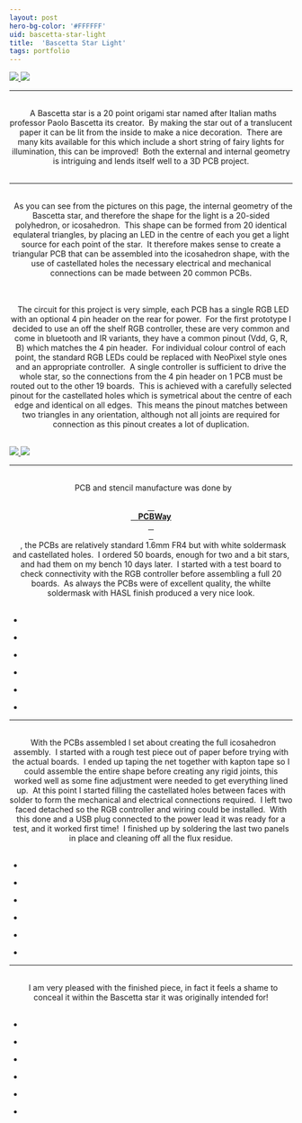 ```yaml
---
layout: post
hero-bg-color: '#FFFFFF'
uid: bascetta-star-light
title:  'Bascetta Star Light'
tags: portfolio
---
```


<a href="{{ site.url }}/images/portfolio/bascetta-star-light/IMG_7798.jpg">
<img src = "{{ site.url }}/images/portfolio/bascetta-star-light/IMG_7798.jpg">
</a>


<a href="{{ site.url }}/images/portfolio/bascetta-star-light/Sponsored+by+PCBWay.png">
<img src = "{{ site.url }}/images/portfolio/bascetta-star-light/Sponsored+by+PCBWay.png">
</a>


<hr>

<div class="sqs-html-content">
 <p class="" style="text-align:center;white-space:pre-wrap;">
  A Bascetta star is a 20 point origami star named after Italian maths professor Paolo Bascetta its creator.  By making the star out of a translucent paper it can be lit from the inside to make a nice decoration.  There are many kits available for this which include a short string of fairy lights for illumination, this can be improved!  Both the external and internal geometry is intriguing and lends itself well to a 3D PCB project.
 </p>
</div>


<hr>

<div class="sqs-html-content">
 <p class="" style="text-align:center;white-space:pre-wrap;">
  As you can see from the pictures on this page, the internal geometry of the Bascetta star, and therefore the shape for the light is a 20-sided polyhedron, or icosahedron.  This shape can be formed from 20 identical equlateral triangles, by placing an LED in the centre of each you get a light source for each point of the star.  It therefore makes sense to create a triangular PCB that can be assembled into the icosahedron shape, with the use of castellated holes the necessary electrical and mechanical connections can be made between 20 common PCBs.
 </p>
 <p class="" style="text-align:center;white-space:pre-wrap;">
  The circuit for this project is very simple, each PCB has a single RGB LED with an optional 4 pin header on the rear for power.  For the first prototype I decided to use an off the shelf RGB controller, these are very common and come in bluetooth and IR variants, they have a common pinout (Vdd, G, R, B) which matches the 4 pin header.  For individual colour control of each point, the standard RGB LEDs could be replaced with NeoPixel style ones and an appropriate controller.  A single controller is sufficient to drive the whole star, so the connections from the 4 pin header on 1 PCB must be routed out to the other 19 boards.  This is achieved with a carefully selected pinout for the castellated holes which is symetrical about the centre of each edge and identical on all edges.  This means the pinout matches between two triangles in any orientation, although not all joints are required for connection as this pinout creates a lot of duplication.
 </p>
</div>


<a href="{{ site.url }}/images/portfolio/bascetta-star-light/PCB+2D.JPG">
<img src = "{{ site.url }}/images/portfolio/bascetta-star-light/PCB+2D.JPG">
</a>


<a href="{{ site.url }}/images/portfolio/bascetta-star-light/PCB+3D.JPG">
<img src = "{{ site.url }}/images/portfolio/bascetta-star-light/PCB+3D.JPG">
</a>


<hr>

<div class="sqs-html-content">
 <p class="" style="text-align:center;white-space:pre-wrap;">
  PCB and stencil manufacture was done by
  <a href="https://www.pcbway.com">
   <strong>
    PCBWay
   </strong>
  </a>
  , the PCBs are relatively standard 1.6mm FR4 but with white soldermask and castellated holes.  I ordered 50 boards, enough for two and a bit stars, and had them on my bench 10 days later.  I started with a test board to check connectivity with the RGB controller before assembling a full 20 boards.  As always the PCBs were of excellent quality, the whilte soldermask with HASL finish produced a very nice look.
 </p>
</div>


<ul class="projects clearfix">
  <li>
    <div class="project" style='background-image: url(/images/portfolio/bascetta-star-light/IMG_0838.JPG)'>
      <a class="cover" href="{{ site.url }}/images/portfolio/bascetta-star-light/IMG_0838.JPG"></a>
    </div>
  </li>
  <li>
    <div class="project" style='background-image: url(/images/portfolio/bascetta-star-light/IMG_0830.JPG)'>
      <a class="cover" href="{{ site.url }}/images/portfolio/bascetta-star-light/IMG_0830.JPG"></a>
    </div>
  </li>
  <li>
    <div class="project" style='background-image: url(/images/portfolio/bascetta-star-light/IMG_0832.JPG)'>
      <a class="cover" href="{{ site.url }}/images/portfolio/bascetta-star-light/IMG_0832.JPG"></a>
    </div>
  </li>
  <li>
    <div class="project" style='background-image: url(/images/portfolio/bascetta-star-light/IMG_0834.JPG)'>
      <a class="cover" href="{{ site.url }}/images/portfolio/bascetta-star-light/IMG_0834.JPG"></a>
    </div>
  </li>
  <li>
    <div class="project" style='background-image: url(/images/portfolio/bascetta-star-light/IMG_0840.JPG)'>
      <a class="cover" href="{{ site.url }}/images/portfolio/bascetta-star-light/IMG_0840.JPG"></a>
    </div>
  </li>
  <li>
    <div class="project" style='background-image: url(/images/portfolio/bascetta-star-light/IMG_0835.JPG)'>
      <a class="cover" href="{{ site.url }}/images/portfolio/bascetta-star-light/IMG_0835.JPG"></a>
    </div>
  </li>
</ul>


<hr>

<div class="sqs-html-content">
 <p class="" style="text-align:center;white-space:pre-wrap;">
  With the PCBs assembled I set about creating the full icosahedron assembly.  I started with a rough test piece out of paper before trying with the actual boards.  I ended up taping the net together with kapton tape so I could assemble the entire shape before creating any rigid joints, this worked well as some fine adjustment were needed to get everything lined up.  At this point I started filling the castellated holes between faces with solder to form the mechanical and electrical connections required.  I left two faced detached so the RGB controller and wiring could be installed.  With this done and a USB plug connected to the power lead it was ready for a test, and it worked first time!  I finished up by soldering the last two panels in place and cleaning off all the flux residue.
 </p>
</div>


<ul class="projects clearfix">
  <li>
    <div class="project" style='background-image: url(/images/portfolio/bascetta-star-light/IMG_0859.JPG)'>
      <a class="cover" href="{{ site.url }}/images/portfolio/bascetta-star-light/IMG_0859.JPG"></a>
    </div>
  </li>
  <li>
    <div class="project" style='background-image: url(/images/portfolio/bascetta-star-light/IMG_0843.JPG)'>
      <a class="cover" href="{{ site.url }}/images/portfolio/bascetta-star-light/IMG_0843.JPG"></a>
    </div>
  </li>
  <li>
    <div class="project" style='background-image: url(/images/portfolio/bascetta-star-light/IMG_0879.JPG)'>
      <a class="cover" href="{{ site.url }}/images/portfolio/bascetta-star-light/IMG_0879.JPG"></a>
    </div>
  </li>
  <li>
    <div class="project" style='background-image: url(/images/portfolio/bascetta-star-light/IMG_0847.JPG)'>
      <a class="cover" href="{{ site.url }}/images/portfolio/bascetta-star-light/IMG_0847.JPG"></a>
    </div>
  </li>
  <li>
    <div class="project" style='background-image: url(/images/portfolio/bascetta-star-light/274989300_635846514383046_4896757359245013514_n.jpg)'>
      <a class="cover" href="{{ site.url }}/images/portfolio/bascetta-star-light/274989300_635846514383046_4896757359245013514_n.jpg"></a>
    </div>
  </li>
  <li>
    <div class="project" style='background-image: url(/images/portfolio/bascetta-star-light/IMG_0846.JPG)'>
      <a class="cover" href="{{ site.url }}/images/portfolio/bascetta-star-light/IMG_0846.JPG"></a>
    </div>
  </li>
</ul>


<hr>

<div class="sqs-html-content">
 <p class="" style="text-align:center;white-space:pre-wrap;">
  I am very pleased with the finished piece, in fact it feels a shame to conceal it within the Bascetta star it was originally intended for!
 </p>
</div>


<ul class="projects clearfix">
  <li>
    <div class="project" style='background-image: url(/images/portfolio/bascetta-star-light/IMG_7801.jpg)'>
      <a class="cover" href="{{ site.url }}/images/portfolio/bascetta-star-light/IMG_7801.jpg"></a>
    </div>
  </li>
  <li>
    <div class="project" style='background-image: url(/images/portfolio/bascetta-star-light/IMG_7807.jpg)'>
      <a class="cover" href="{{ site.url }}/images/portfolio/bascetta-star-light/IMG_7807.jpg"></a>
    </div>
  </li>
  <li>
    <div class="project" style='background-image: url(/images/portfolio/bascetta-star-light/IMG_7798.jpg)'>
      <a class="cover" href="{{ site.url }}/images/portfolio/bascetta-star-light/IMG_7798.jpg"></a>
    </div>
  </li>
  <li>
    <div class="project" style='background-image: url(/images/portfolio/bascetta-star-light/IMG_7804.jpg)'>
      <a class="cover" href="{{ site.url }}/images/portfolio/bascetta-star-light/IMG_7804.jpg"></a>
    </div>
  </li>
  <li>
    <div class="project" style='background-image: url(/images/portfolio/bascetta-star-light/275026423_670457897473879_3186137048368127375_n.jpg)'>
      <a class="cover" href="{{ site.url }}/images/portfolio/bascetta-star-light/275026423_670457897473879_3186137048368127375_n.jpg"></a>
    </div>
  </li>
  <li>
    <div class="project" style='background-image: url(/images/portfolio/bascetta-star-light/IMG_7809.jpg)'>
      <a class="cover" href="{{ site.url }}/images/portfolio/bascetta-star-light/IMG_7809.jpg"></a>
    </div>
  </li>
</ul>



